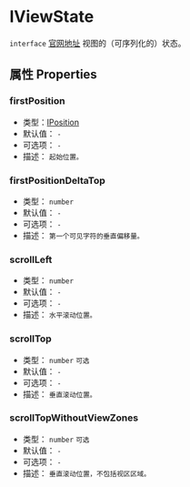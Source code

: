 # IViewState
`interface` [官网地址](https://microsoft.github.io/monaco-editor/docs.html#interfaces/editor.IViewState.html)
视图的（可序列化的）状态。
## 属性 Properties
### firstPosition
+ 类型：[IPosition](../../global/interfaces/IPosition.md)
+ 默认值： `-` 
+ 可选项： `-` 
+ 描述： `起始位置。` 
 ### firstPositionDeltaTop
+ 类型： `number` 
+ 默认值： `-` 
+ 可选项： `-` 
+ 描述： `第一个可见字符的垂直偏移量。` 
 ### scrollLeft
+ 类型： `number` 
+ 默认值： `-` 
+ 可选项： `-` 
+ 描述： `水平滚动位置。` 
 ### scrollTop
+ 类型： `number` `可选` 
+ 默认值： `-` 
+ 可选项： `-` 
+ 描述： `垂直滚动位置。` 
 ### scrollTopWithoutViewZones
+ 类型： `number` `可选` 
+ 默认值： `-` 
+ 可选项： `-` 
+ 描述： `垂直滚动位置，不包括视区区域。` 